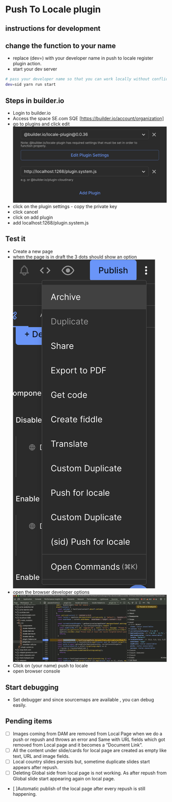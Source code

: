 # Push To Locale plugin

## instructions for development

## change the function to your name

- replace (dev=<yourname>) with your developer name in push to locale register
  plugin action.
- start your dev server

```sh
# pass your developer name so that you can work locally without conflicting
dev=sid yarn run start
```

## Steps in builder.io

- Login to builder.io
- Access the space SE.com SQE [https://builder.io/account/organization]
- go to plugins and click edit ![Plugin Settings](./images/plugin_settings.png)
- click on the plugin settings - copy the private key
- click cancel
- click on add plugin
- add localhost:1268/plugin.system.js

## Test it

- Create a new page
- when the page is in draft the 3 dots should show an option
  ![options](./images/developer_name_with_menu.png)
- open the browser developer options
  ![developer options](./images/debug_screen.png)
- Click on (your name) push to locale
- open browser console

## Start debugging

- Set debugger and since sourcemaps are available , you can debug easily.

## Pending items

- [ ] Images coming from DAM are removed from Local Page when we do a push or
      repush and throws an error and	Same with URL fields which got removed from
      Local page and it becomes a “Document Link”.
- [ ] All the content under slide/cards for local page are created as empty like
      text, URL and image fields.
- [ ] Local country slides persists but, sometime duplicate slides start appears
      after repush.
- [ ] Deleting Global side from local page is not working. As after repush from
      Global slide start appearing again on local page.
- [ ]Automatic publish of the local page after every repush is still happening.
